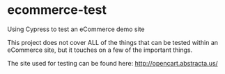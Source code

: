 # ecommerce-test
Using Cypress to test an eCommerce demo site

This project does not cover ALL of the things that can be tested within an eCommerce site, but it touches on a few of the important things.

The site used for testing can be found here: http://opencart.abstracta.us/
